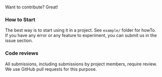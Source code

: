 Want to contribute? Great! 

### How to Start
The best way is to start using it in a project. See `example/` folder for howTo.
If you have any error or any feature to experiment, you can submit us in the issue section.

### Code reviews
All submissions, including submissions by project members, require review. We
use GitHub pull requests for this purpose.

